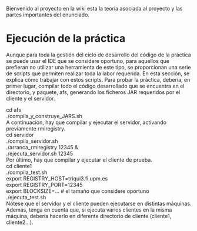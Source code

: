 Bienvenido al proyecto en la wiki esta la teoría asociada al proyecto y las partes importantes del enunciado.

# Ejecución de la práctica
Aunque para toda la gestión del ciclo de desarrollo del código de la práctica se puede usar el IDE que se considere oportuno, para aquellos que prefieran no utilizar una herramienta de este tipo, se proporcionan una serie de scripts que permiten realizar toda la labor requerida. En esta sección, se explica cómo trabajar con estos scripts.
Para probar la práctica, debería, en primer lugar, compilar todo el código desarrollado que se encuentra en el directorio, y paquete, afs, generando los ficheros JAR requeridos por el cliente y el servidor.

cd afs <br>
./compila_y_construye_JARS.sh <br>
A continuación, hay que compilar y ejecutar el servidor, activando previamente rmiregistry. <br>
cd servidor <br>
./compila_servidor.sh <br>
./arranca_rmiregistry 12345 & <br>
./ejecuta_servidor.sh 12345 <br>
Por último, hay que compilar y ejecutar el cliente de prueba. <br>
cd cliente1 <br>
./compila_test.sh <br>
export REGISTRY_HOST=triqui3.fi.upm.es <br>
export REGISTRY_PORT=12345 <br>
export BLOCKSIZE=... # el tamaño que considere oportuno <br>
./ejecuta_test.sh <br>
Nótese que el servidor y el cliente pueden ejecutarse en distintas máquinas. Además, tenga en cuenta que, si ejecuta varios clientes en la misma máquina, debería hacerlo en diferente directorio de cliente (cliente1, cliente2...).